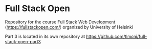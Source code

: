 # Full Stack Open

Repository for the course Full Stack Web Development
(https://fullstackopen.com/)
organized by University of Helsinki

Part 3 is located in its own repository at https://github.com/tlmoni/full-stack-open-part3
